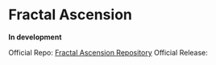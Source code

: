 # Fractal Ascension

**In development**

Official Repo: [Fractal Ascension Repository](https://github.com/jpbeltran187/fractal-ascension)
Official Release: 
